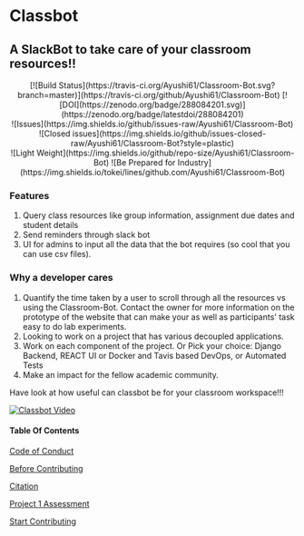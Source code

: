 # Classbot 
## A SlackBot to take care of your classroom resources!!

<div align="center">[![Build Status](https://travis-ci.org/Ayushi61/Classroom-Bot.svg?branch=master)](https://travis-ci.org/github/Ayushi61/Classroom-Bot)
[![DOI](https://zenodo.org/badge/288084201.svg)](https://zenodo.org/badge/latestdoi/288084201)</div>


<div align="center">![Issues](https://img.shields.io/github/issues-raw/Ayushi61/Classroom-Bot)
![Closed issues](https://img.shields.io/github/issues-closed-raw/Ayushi61/Classroom-Bot?style=plastic)</div>

<div align="center">![Light Weight](https://img.shields.io/github/repo-size/Ayushi61/Classroom-Bot)
![Be Prepared for Industry](https://img.shields.io/tokei/lines/github.com/Ayushi61/Classroom-Bot)</div>

### Features

1. Query class resources like group information, assignment due dates and student details
2. Send reminders through slack bot
3. UI for admins to input all the data that the bot requires (so cool that you can use csv files).

### Why a developer cares

1. Quantify the time taken by a user to scroll through all the resources vs using the Classroom-Bot. Contact the owner for more information on the prototype of the website that can make your as well as participants' task easy to do lab experiments.
2. Looking to work on a project that has various decoupled applications.
3. Work on each component of the project. Or Pick your choice: Django Backend, REACT UI or Docker and Tavis based DevOps, or Automated Tests
4. Make an impact for the fellow academic community.

Have look at how useful can classbot be for your classroom workspace!!!

[![Classbot Video](https://img.youtube.com/vi/CRSTGNChs1o/0.jpg)](https://youtu.be/CRSTGNChs1o)

#### Table Of Contents

[Code of Conduct](CODE_OF_CONDUCT.md)

[Before Contributing](CONTRIBUTING.md)

[Citation](CITATION.md)

[Project 1 Assessment](PROJ1-selfAssessment.md)

[Start Contributing](docs/design.md)
